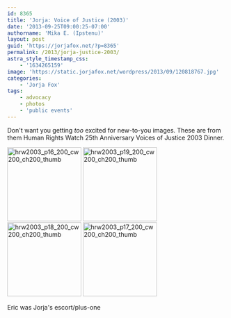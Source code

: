```yaml
---
id: 8365
title: 'Jorja: Voice of Justice (2003)'
date: '2013-09-25T09:00:25-07:00'
authorname: 'Mika E. (Ipstenu)'
layout: post
guid: 'https://jorjafox.net/?p=8365'
permalink: /2013/jorja-justice-2003/
astra_style_timestamp_css:
    - '1634265159'
image: 'https://static.jorjafox.net/wordpress/2013/09/120818767.jpg'
categories:
    - 'Jorja Fox'
tags:
    - advocacy
    - photos
    - 'public events'
---
```


Don't want you getting _too_ excited for new-to-you images. These are from them Human Rights Watch 25th Anniversary Voices of Justice 2003 Dinner.

<a href="https://jorjafox.net/gallery/pub/advocacy/20031118-hrwd/hrw2003_p16.jpg"><img class="alignnone size-full wp-image-8367" alt="hrw2003_p16_200_cw200_ch200_thumb" src="//static.jorjafox.net/wordpress/2013/09/hrw2003_p16_200_cw200_ch200_thumb.jpg" width="170" height="170" /></a> <a href="https://jorjafox.net/gallery/pub/advocacy/20031118-hrwd/hrw2003_p19.jpg"><img class="alignnone size-full wp-image-8370" alt="hrw2003_p19_200_cw200_ch200_thumb" src="//static.jorjafox.net/wordpress/2013/09/hrw2003_p19_200_cw200_ch200_thumb.jpg" width="170" height="170" /></a> <a href="https://jorjafox.net/gallery/pub/advocacy/20031118-hrwd/hrw2003_p18.jpg"><img class="alignnone size-full wp-image-8369" alt="hrw2003_p18_200_cw200_ch200_thumb" src="//static.jorjafox.net/wordpress/2013/09/hrw2003_p18_200_cw200_ch200_thumb.jpg" width="170" height="170" /></a> <a href="https://jorjafox.net/gallery/pub/advocacy/20031118-hrwd/hrw2003_p17.jpg"><img class="alignnone size-full wp-image-8368" alt="hrw2003_p17_200_cw200_ch200_thumb" src="//static.jorjafox.net/wordpress/2013/09/hrw2003_p17_200_cw200_ch200_thumb.jpg" width="170" height="170" /></a>

Eric was Jorja's escort/plus-one
